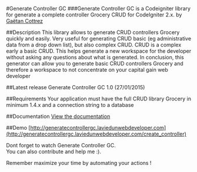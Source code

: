 #Generate Controller GC
###Generate Controller GC is a Codeigniter library for generate a complete controller Grocery CRUD for CodeIgniter 2.x.
by [Gaëtan Cottrez](http://laviedunwebdeveloper.com/)

##Description
This library allows to generate CRUD controllers Grocery quickly and easily.
Very useful for generating CRUD basic (eg administrative data from a drop down list), but also complex CRUD.
CRUD is a complex early a basic CRUD.
This helps generate a new workspace for the developer without asking any questions about what is generated.
In conclusion, this generator can allow you to generate basic CRUD controllers Grocery and therefore a workspace to not concentrate on your capital gain web developer

##Latest release
Generate Controller GC 1.0 (27/01/2015)

##Requirements
Your application must have the full CRUD library Grocery in minimum 1.4.x and a connection string to a database

##Documentation
[View the documentation](https://github.com/1OOSUR/Generate-Controller-GC/wiki)

##Demo
[http://generatecontrollergc.laviedunwebdeveloper.com](http://generatecontrollergc.laviedunwebdeveloper.com/create_controller)

Dont forget to watch Generate Controller GC.  
You can also contribute and help me :).

Remember maximize your time by automating your actions !